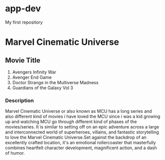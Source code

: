 # app-dev
My first repository

# **Marvel Cinematic Universe**

## Movie Title
1. Avengers Infinity War
2. Avenger End Game
3. Doctor Strange in the Multiverse Madness
4. Guardians of the Galaxy Vol 3

### Description
Marvel Cinematic Universe or also known as MCU has a long series and also different kind of movies i have loved the MCU since i was a kid growing up and watching MCU go through different kind of phases of the movies/series. It is similar to setting off on an epic adventure across a large and interconnected world of superheroes, villains, and fantastic storytelling to love the Marvel Cinematic Universe.Set against the backdrop of an excellently crafted location, it's an emotional rollercoaster that masterfully combines heartfelt character development, magnificent action, and a dash of humor.

